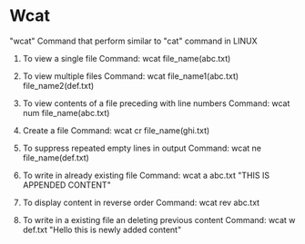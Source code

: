 # Wcat
"wcat" Command that perform similar to "cat" command in LINUX

1) To view a single file 
Command: wcat file_name(abc.txt)

2) To view multiple files 
Command: wcat file_name1(abc.txt) file_name2(def.txt)

3) To view contents of a file preceding with line numbers
Command: wcat num file_name(abc.txt)

4) Create a file 
Command: wcat cr file_name(ghi.txt)

5) To suppress repeated empty lines in output
Command: wcat ne file_name(def.txt)

6) To write in already existing file
Command: wcat a abc.txt "THIS IS APPENDED CONTENT"

7) To display content in reverse order
Command: wcat rev abc.txt

8) To write in a existing file an deleting previous content
Command: wcat w def.txt "Hello this is newly added content"

